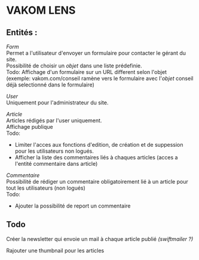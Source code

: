 # VAKOM LENS  
  
## Entités :   
*Form*  
Permet a l'utilisateur d'envoyer un formulaire pour contacter le gérant du site.  
Possibilité de choisir un *objet* dans une liste prédefinie.  
Todo: Affichage d'un formulaire sur un URL different selon l'objet  
(exemple: vakom.com/conseil ramène vers le formulaire avec l'*objet* conseil déjà selectionné dans le formulaire)  
  
*User*  
Uniquement pour l'administrateur du site.  
  
*Article*  
Articles rédigés par l'user uniquement.  
Affichage publique  
Todo:  
- Limiter l'acces aux fonctions d'edition, de création et de suppession pour les utilisateurs non logués.
- Afficher la liste des commentaires liés à chaques articles (acces a l'entité commentaire dans article)

*Commentaire*  
Possibilité de rédiger un commentaire obligatoirement lié à un article pour tout les utilisateurs (non logués)  
Todo:  
- Ajouter la possibilité de report un commentaire 

## Todo  
  
Créer la newsletter qui envoie un mail à chaque article publié
*(swiftmailer ?)*  
  
Rajouter une thumbnail pour les articles
